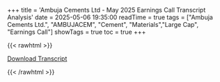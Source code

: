 +++
title = 'Ambuja Cements Ltd - May 2025 Earnings Call Transcript Analysis'
date = 2025-05-06 19:35:00
readTime = true
tags = ["Ambuja Cements Ltd.", "AMBUJACEM", "Cement", "Materials","Large Cap", "Earnings Call"]
showTags = true
toc = true
+++



{{< rawhtml >}}

<div class="button-container">    
    <a href="https://www.bseindia.com/stockinfo/AnnPdfOpen.aspx?Pname=b254d68d-2a56-4709-a51b-b8c898053b5f.pdf" target="_blank" class="report-button">
      <i class="fas fa-file-pdf"></i> Download Transcript
    </a>
</div>
    
{{< /rawhtml >}}
